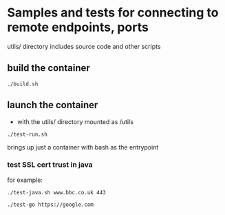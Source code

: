 
# Samples and tests for connecting to remote endpoints, ports

utils/ directory includes source code and other scripts

## build the container

`./build.sh`

## launch the container

- with the utils/ directory mounted as /utils

`./test-run.sh`

brings up just a container with bash as the entrypoint

### test SSL cert trust in java

for example:

`./test-java.sh www.bbc.co.uk 443`

`./test-go https://google.com`
